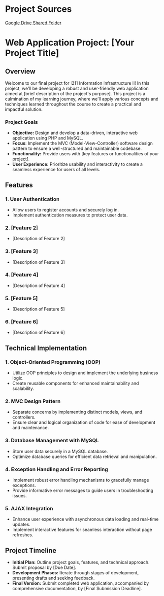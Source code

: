 # Project Sources

[Google Drive Shared Folder](https://drive.google.com/drive/folders/1WyFGIZ_ocX_4AhMUiMJvDxovCNJ5LbBl?usp=drive_link)

# Web Application Project: [Your Project Title]

## Overview

Welcome to our final project for I211 Information Infrastructure II! In this project, we'll be developing a robust and user-friendly web application aimed at [brief description of the project's purpose]. This project is a culmination of my learning journey, where we'll apply various concepts and techniques learned throughout the course to create a practical and impactful solution.

### Project Goals

- **Objective:** Design and develop a data-driven, interactive web application using PHP and MySQL.
- **Focus:** Implement the MVC (Model-View-Controller) software design pattern to ensure a well-structured and maintainable codebase.
- **Functionality:** Provide users with [key features or functionalities of your project].
- **User Experience:** Prioritize usability and interactivity to create a seamless experience for users of all levels.

## Features

### 1. User Authentication
- Allow users to register accounts and securely log in.
- Implement authentication measures to protect user data.

### 2. [Feature 2]
- [Description of Feature 2]

### 3. [Feature 3]
- [Description of Feature 3]

### 4. [Feature 4]
- [Description of Feature 4]

### 5. [Feature 5]
- [Description of Feature 5]

### 6. [Feature 6]
- [Description of Feature 6]

## Technical Implementation

### 1. Object-Oriented Programming (OOP)
- Utilize OOP principles to design and implement the underlying business logic.
- Create reusable components for enhanced maintainability and scalability.

### 2. MVC Design Pattern
- Separate concerns by implementing distinct models, views, and controllers.
- Ensure clear and logical organization of code for ease of development and maintenance.

### 3. Database Management with MySQL
- Store user data securely in a MySQL database.
- Optimize database queries for efficient data retrieval and manipulation.

### 4. Exception Handling and Error Reporting
- Implement robust error handling mechanisms to gracefully manage exceptions.
- Provide informative error messages to guide users in troubleshooting issues.

### 5. AJAX Integration
- Enhance user experience with asynchronous data loading and real-time updates.
- Implement interactive features for seamless interaction without page refreshes.

## Project Timeline

- **Initial Plan:** Outline project goals, features, and technical approach. Submit proposal by [Due Date].
- **Development Phases:** Iterate through stages of development, presenting drafts and seeking feedback.
- **Final Version:** Submit completed web application, accompanied by comprehensive documentation, by [Final Submission Deadline].
